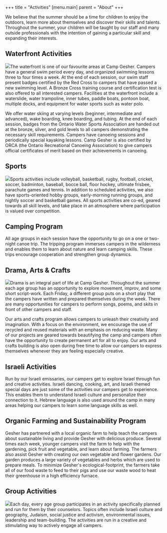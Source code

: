 +++
title = "Activities"
[menu.main]
parent = "About"
+++

We believe that the summer should be a time for children to enjoy the outdoors, learn more about themselves and discover their skills and talents. Throughout the summer, your children will be taught by our staff and many outside professionals with the intention of gaining a particular skill and expanding their interests.

## Waterfront Activities
<img src="7K4T3850-450x300.jpg" class="float-right rounded ml-4 mb-4">The waterfront is one of our favourite areas at Camp Gesher. Campers have a general swim period every day, and organized swimming lessons three to four times a week. At the end of each session, our swim staff present badges certified by the Red Cross to campers that have passed a new swimming level. A Bronze Cross training course and certification test is also offered to all interested campers. Facilities at the waterfront include a waterslide, water trampoline, inner tubes, paddle boats, pontoon boat, multiple docks, and equipment for water sports such as water polo.

We offer water skiing at varying levels (beginner, intermediate and advanced), wake boarding, knee boarding, and tubing. At the end of each session, badges from the Ontario Water Sports Association are handed out at the bronze, silver, and gold levels to all campers demonstrating the necessary skill requirements. Campers have canoeing sessions and periodically special kayaking lessons. Camp Gesher is also certified by ORCA (the Ontario Recreational Canoeing Association) to give campers official certificates of merit based on their achievements in canoeing.

## Sports
<img src="IMG_3517-450x300.jpg" class="float-left rounded mr-4">Sports activities include volleyball, basketball, rugby, football, cricket, soccer, badminton, baseball, bocce ball, floor hockey, ultimate frisbee, parachute games and tennis. In addition to scheduled activities, we also have sports-oriented hobby groups, early-morning running groups, and nightly soccer and basketball games. All sports activities are co-ed, geared towards all skill levels, and take place in an atmosphere where participation is valued over competition.

## Camping Program
All age groups in each session have the opportunity to go on a one or two-night canoe trip. The tripping program immerses campers in the wilderness and enables them to learn about nature and learn camping skills. These trips encourage cooperation and strengthen group dynamics.

## Drama, Arts & Crafts

<img src="IMG_3558-450x300.jpg" class="float-right rounded ml-4 mb-4">Drama is an integral part of life at Camp Gesher. Throughout the summer each age group has an opportunity to explore movement, improv, and some short script-work. Each Friday, a different group puts on a short play that the campers have written and prepared themselves during the week. There are many opportunities for campers to perform songs, poems, and skits in front of other campers and staff.

Our arts and crafts program allows campers to unleash their creativity and imagination. With a focus on the environment, we encourage the use of recycled and reused materials with an emphasis on reducing waste. Many of our projects are geared towards beautifying the camp and campers often have the opportunity to create permanent art for all to enjoy. Our arts and crafts building is also open during free time to allow our campers to express themselves whenever they are feeling especially creative.

## Israeli Activities
Run by our Israeli emissaries, our campers get to explore Israel through fun and creative activities. Israeli dancing, cooking, art, and Israeli themed special days are just some of the activities our campers get to experience. This enables them to understand Israeli culture and personalize their connection to it. Hebrew language is also used around the camp in many areas helping our campers to learn some language skills as well.

## Organic Farming and Sustainability Program
Gesher has partnered with a local organic farm to help teach the campers about sustainable living and provide Gesher with delicious produce. Several times each week, younger campers visit the farm to help with the gardening, pick fruit and vegetable, and learn about farming. The farmers also assist Gesher with creating our own vegetable and flower gardens. Our garden produces a large variety of vegetables and herbs which are used to prepare meals. To minimize Gesher's ecological-footprint, the farmers take all of our food waste to feed to their pigs and use our waste wood to heat their greenhouse in a high efficiency furnace.

## Group Activities
<img src="IMG_3896-450x300.jpg" class="float-left rounded mr-4 mb-4 clearfix">Each day, every age group participates in an activity specifically planned and run for them by their counselors. Topics often include Israeli culture and geography, Judaism, social justice and activism, environmental issues, leadership and team-building. The activities are run in a creative and stimulating way to actively engage all campers.